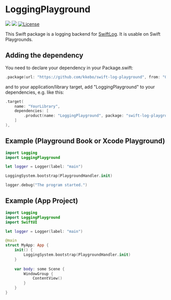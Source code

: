 # LoggingPlayground

[![](https://img.shields.io/endpoint?url=https%3A%2F%2Fswiftpackageindex.com%2Fapi%2Fpackages%2Fkkebo%2Fswift-log-playground%2Fbadge%3Ftype%3Dswift-versions)](https://swiftpackageindex.com/kkebo/swift-log-playground)
[![](https://img.shields.io/endpoint?url=https%3A%2F%2Fswiftpackageindex.com%2Fapi%2Fpackages%2Fkkebo%2Fswift-log-playground%2Fbadge%3Ftype%3Dplatforms)](https://swiftpackageindex.com/kkebo/swift-log-playground)
[![License](https://img.shields.io/github/license/kkebo/swift-log-playground.svg)](LICENSE)

This Swift package is a logging backend for [SwiftLog](https://github.com/apple/swift-log). It is usable on Swift Playgrounds.

## Adding the dependency

You need to declare your dependency in your Package.swift:

```swift
.package(url: "https://github.com/kkebo/swift-log-playground", from: "0.1.0"),
```

and to your application/library target, add "LoggingPlayground" to your dependencies, e.g. like this:

```swift
.target(
    name: "YourLibrary",
    dependencies: [
        .product(name: "LoggingPlayground", package: "swift-log-playground")
    ]
),
```

## Example (Playground Book or Xcode Playground)

```swift
import Logging
import LoggingPlayground

let logger = Logger(label: "main")

LoggingSystem.bootstrap(PlaygroundHandler.init)

logger.debug("The program started.")
```

## Example (App Project)

```swift
import Logging
import LoggingPlayground
import SwiftUI

let logger = Logger(label: "main")

@main
struct MyApp: App {
    init() {
        LoggingSystem.bootstrap(PlaygroundHandler.init)
    }
    
    var body: some Scene {
        WindowGroup {
            ContentView()
        }
    }
}
```
